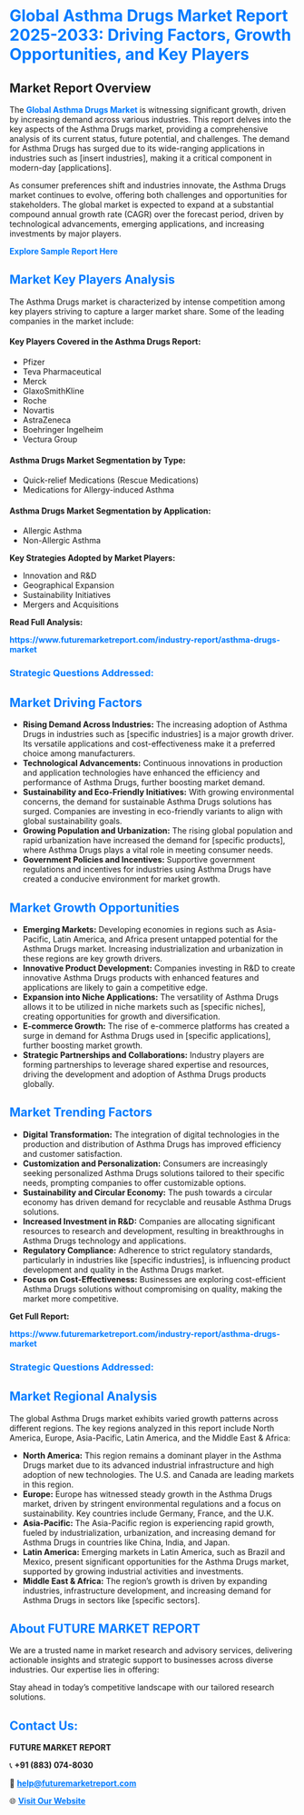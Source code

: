 <h1 style="color: #007BFF;">Global Asthma Drugs Market Report 2025-2033: Driving Factors, Growth Opportunities, and Key Players</h1>

<section id="overview">
<h2>Market Report Overview</h2>
<p>The <a href="https://www.futuremarketreport.com/industry-report/asthma-drugs-market" style="color: #007BFF; text-decoration: none;"><strong>Global Asthma Drugs Market</strong></a> is witnessing significant growth, driven by increasing demand across various industries. This report delves into the key aspects of the Asthma Drugs market, providing a comprehensive analysis of its current status, future potential, and challenges. The demand for Asthma Drugs has surged due to its wide-ranging applications in industries such as [insert industries], making it a critical component in modern-day [applications].</p>
<p>As consumer preferences shift and industries innovate, the Asthma Drugs market continues to evolve, offering both challenges and opportunities for stakeholders. The global market is expected to expand at a substantial compound annual growth rate (CAGR) over the forecast period, driven by technological advancements, emerging applications, and increasing investments by major players.</p>
</section>

<section id="overview">
<p><a href="https://www.futuremarketreport.com/request-sample/reportId=76973" style="color: #007BFF; text-decoration: none;"><strong>Explore Sample Report Here</strong></a></p>
</section>

<section id="key-players">
<h2 style="color: #007BFF;">Market Key Players Analysis</h2>
<p>The Asthma Drugs market is characterized by intense competition among key players striving to capture a larger market share. Some of the leading companies in the market include:</p>
<h4>Key Players Covered in the Asthma Drugs Report:</h4>
<ul><li>Pfizer</li><li>Teva Pharmaceutical</li><li>Merck</li><li>GlaxoSmithKline</li><li>Roche</li><li>Novartis</li><li>AstraZeneca</li><li>Boehringer Ingelheim</li><li>Vectura Group</li></ul>
<h4>Asthma Drugs Market Segmentation by Type:</h4>
<ul><li>Quick-relief Medications (Rescue Medications)</li><li>Medications for Allergy-induced Asthma</li></ul>

<h4>Asthma Drugs Market Segmentation by Application:</h4>
<ul><li>Allergic Asthma</li><li>Non-Allergic Asthma</li></ul>
<p><strong>Key Strategies Adopted by Market Players:</strong></p>
<ul>
<li>Innovation and R&D</li>
<li>Geographical Expansion</li>
<li>Sustainability Initiatives</li>
<li>Mergers and Acquisitions</li>
</ul>
</section>

<section>
<p><strong>Read Full Analysis: </strong></p><a href="https://www.futuremarketreport.com/industry-report/asthma-drugs-market" style="color: #007BFF; text-decoration: none;"><strong>https://www.futuremarketreport.com/industry-report/asthma-drugs-market</strong></a>
<h3 style="color: #007BFF;">Strategic Questions Addressed:</h3>
</section>

<section id="driving-factors">
<h2 style="color: #007BFF;">Market Driving Factors</h2>
<ul>
<li><strong>Rising Demand Across Industries:</strong> The increasing adoption of Asthma Drugs in industries such as [specific industries] is a major growth driver. Its versatile applications and cost-effectiveness make it a preferred choice among manufacturers.</li>
<li><strong>Technological Advancements:</strong> Continuous innovations in production and application technologies have enhanced the efficiency and performance of Asthma Drugs, further boosting market demand.</li>
<li><strong>Sustainability and Eco-Friendly Initiatives:</strong> With growing environmental concerns, the demand for sustainable Asthma Drugs solutions has surged. Companies are investing in eco-friendly variants to align with global sustainability goals.</li>
<li><strong>Growing Population and Urbanization:</strong> The rising global population and rapid urbanization have increased the demand for [specific products], where Asthma Drugs plays a vital role in meeting consumer needs.</li>
<li><strong>Government Policies and Incentives:</strong> Supportive government regulations and incentives for industries using Asthma Drugs have created a conducive environment for market growth.</li>
</ul>
</section>

<section id="growth-opportunities">
<h2 style="color: #007BFF;">Market Growth Opportunities</h2>
<ul>
<li><strong>Emerging Markets:</strong> Developing economies in regions such as Asia-Pacific, Latin America, and Africa present untapped potential for the Asthma Drugs market. Increasing industrialization and urbanization in these regions are key growth drivers.</li>
<li><strong>Innovative Product Development:</strong> Companies investing in R&D to create innovative Asthma Drugs products with enhanced features and applications are likely to gain a competitive edge.</li>
<li><strong>Expansion into Niche Applications:</strong> The versatility of Asthma Drugs allows it to be utilized in niche markets such as [specific niches], creating opportunities for growth and diversification.</li>
<li><strong>E-commerce Growth:</strong> The rise of e-commerce platforms has created a surge in demand for Asthma Drugs used in [specific applications], further boosting market growth.</li>
<li><strong>Strategic Partnerships and Collaborations:</strong> Industry players are forming partnerships to leverage shared expertise and resources, driving the development and adoption of Asthma Drugs products globally.</li>
</ul>
</section>

<section id="trending-factors">
<h2 style="color: #007BFF;">Market Trending Factors</h2>
<ul>
<li><strong>Digital Transformation:</strong> The integration of digital technologies in the production and distribution of Asthma Drugs has improved efficiency and customer satisfaction.</li>
<li><strong>Customization and Personalization:</strong> Consumers are increasingly seeking personalized Asthma Drugs solutions tailored to their specific needs, prompting companies to offer customizable options.</li>
<li><strong>Sustainability and Circular Economy:</strong> The push towards a circular economy has driven demand for recyclable and reusable Asthma Drugs solutions.</li>
<li><strong>Increased Investment in R&D:</strong> Companies are allocating significant resources to research and development, resulting in breakthroughs in Asthma Drugs technology and applications.</li>
<li><strong>Regulatory Compliance:</strong> Adherence to strict regulatory standards, particularly in industries like [specific industries], is influencing product development and quality in the Asthma Drugs market.</li>
<li><strong>Focus on Cost-Effectiveness:</strong> Businesses are exploring cost-efficient Asthma Drugs solutions without compromising on quality, making the market more competitive.</li>
</ul>
</section>

<section>
<p><strong>Get Full Report: </strong></p><a href="https://www.futuremarketreport.com/industry-report/asthma-drugs-market" style="color: #007BFF; text-decoration: none;"><strong>https://www.futuremarketreport.com/industry-report/asthma-drugs-market</strong></a>
<h3 style="color: #007BFF;">Strategic Questions Addressed:</h3>
</section>


<section id="regional-analysis">
<h2 style="color: #007BFF;">Market Regional Analysis</h2>
<p>The global Asthma Drugs market exhibits varied growth patterns across different regions. The key regions analyzed in this report include North America, Europe, Asia-Pacific, Latin America, and the Middle East & Africa:</p>
<ul>
<li><strong>North America:</strong> This region remains a dominant player in the Asthma Drugs market due to its advanced industrial infrastructure and high adoption of new technologies. The U.S. and Canada are leading markets in this region.</li>
<li><strong>Europe:</strong> Europe has witnessed steady growth in the Asthma Drugs market, driven by stringent environmental regulations and a focus on sustainability. Key countries include Germany, France, and the U.K.</li>
<li><strong>Asia-Pacific:</strong> The Asia-Pacific region is experiencing rapid growth, fueled by industrialization, urbanization, and increasing demand for Asthma Drugs in countries like China, India, and Japan.</li>
<li><strong>Latin America:</strong> Emerging markets in Latin America, such as Brazil and Mexico, present significant opportunities for the Asthma Drugs market, supported by growing industrial activities and investments.</li>
<li><strong>Middle East & Africa:</strong> The region’s growth is driven by expanding industries, infrastructure development, and increasing demand for Asthma Drugs in sectors like [specific sectors].</li>
</ul>
</section>

<footer>
<h2 style="color: #007BFF;">About FUTURE MARKET REPORT</h2>
<p>We are a trusted name in market research and advisory services, delivering actionable insights and strategic support to businesses across diverse industries. Our expertise lies in offering:</p>

<p>Stay ahead in today’s competitive landscape with our tailored research solutions.</p>

<h2 style="color: #007BFF;">Contact Us:</h2>
<p><strong>FUTURE MARKET REPORT</strong></p>
<p>📞 <strong>+91 (883) 074-8030</strong></p>
<p>📧 <strong><a href="mailto:help@futuremarketreport.com" style="color: #007BFF;">help@futuremarketreport.com</a></strong></p>
<p>🌐 <strong><a href="https://www.futuremarketreport.com/" style="color: #007BFF;">Visit Our Website</a></strong></p>
</footer>